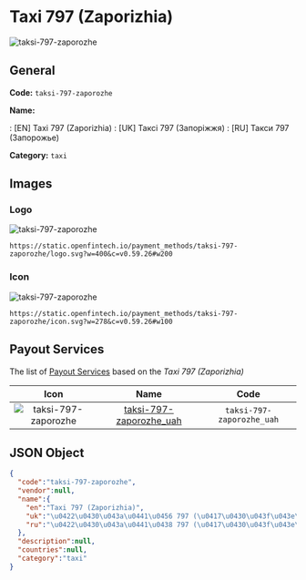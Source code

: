 
# Taxi 797 (Zaporizhia) 
![taksi-797-zaporozhe](https://static.openfintech.io/payment_methods/taksi-797-zaporozhe/logo.svg?w=400&c=v0.59.26#w200)  

## General 
**Code:** `taksi-797-zaporozhe` 
 
**Name:** 
 
:	[EN] Taxi 797 (Zaporizhia) 
:	[UK] Таксі 797 (Запоріжжя) 
:	[RU] Такси 797 (Запорожье) 
 
**Category:** `taxi` 
 

## Images 

### Logo 
![taksi-797-zaporozhe](https://static.openfintech.io/payment_methods/taksi-797-zaporozhe/logo.svg?w=400&c=v0.59.26#w200)  

```
https://static.openfintech.io/payment_methods/taksi-797-zaporozhe/logo.svg?w=400&c=v0.59.26#w200
```  

### Icon 
![taksi-797-zaporozhe](https://static.openfintech.io/payment_methods/taksi-797-zaporozhe/icon.svg?w=278&c=v0.59.26#w100)  

```
https://static.openfintech.io/payment_methods/taksi-797-zaporozhe/icon.svg?w=278&c=v0.59.26#w100
```  

## Payout Services 
 
The list of [Payout Services](/payout-services/) based on the _Taxi 797 (Zaporizhia)_ 

|Icon|Name|Code| 
|:---:|:---:|:---:| 
|![taksi-797-zaporozhe](https://static.openfintech.io/payout_methods/taksi-797-zaporozhe/icon.png?w=278&c=v0.59.26#w40) |[taksi-797-zaporozhe_uah](/payout-services/taksi-797-zaporozhe_uah/)|`taksi-797-zaporozhe_uah`| 
 

## JSON Object 

```json
{
  "code":"taksi-797-zaporozhe",
  "vendor":null,
  "name":{
    "en":"Taxi 797 (Zaporizhia)",
    "uk":"\u0422\u0430\u043a\u0441\u0456 797 (\u0417\u0430\u043f\u043e\u0440\u0456\u0436\u0436\u044f)",
    "ru":"\u0422\u0430\u043a\u0441\u0438 797 (\u0417\u0430\u043f\u043e\u0440\u043e\u0436\u044c\u0435)"
  },
  "description":null,
  "countries":null,
  "category":"taxi"
}
```  

